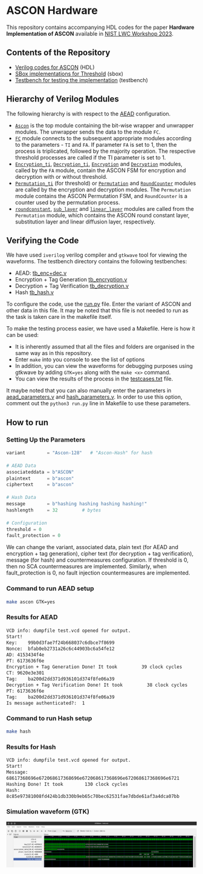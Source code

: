 # ASCON Hardware
This repository contains accompanying HDL codes for the paper **Hardware Implementation of ASCON** available in [NIST LWC Workshop 2023](https://csrc.nist.gov/csrc/media/Events/2023/lightweight-cryptography-workshop-2023/documents/accepted-papers/07-hardware-implementation-of-ascon.pdf).

## Contents of the Repository
- [Verilog codes for ASCON](https://github.com/aneeshkandi14/ascon-hw-public/tree/main/hdl) (HDL)
- [SBox implementations for Threshold](https://github.com/aneeshkandi14/ascon-hw-public/tree/main/ascon_sbox_ti) (sbox)
- [Testbench for testing the implementation](https://github.com/aneeshkandi14/ascon-hw-public/tree/main/testbench) (testbench)

## Hierarchy of Verilog Modules
The following hierarchy is with respect to the [AEAD](https://github.com/aneeshkandi14/ascon-hw-public/tree/main/hdl/encryption%2Bdecryption) configuration.
- [`Ascon`](https://github.com/aneeshkandi14/ascon-hw-public/blob/main/hdl/encryption%2Bdecryption/ascon.v) is the top module containing the bit-wise wrapper and unwrapper modules. The unwrapper sends the data to the module `FC`.
- [`FC`](https://github.com/aneeshkandi14/ascon-hw-public/blob/main/hdl/encryption%2Bdecryption/fault_countermeasure.v) module connects to the subsequent appropriate modules according to the parameters - `TI` and `FA`. If parameter `FA` is set to 1, then the process is triplicated, followed by the majority operation. The respective threshold processes are called if the TI parameter is set to 1.
- [`Encryption_ti`](https://github.com/aneeshkandi14/ascon-hw-public/blob/main/hdl/encryption%2Bdecryption/ascon_encryption_ti.v), [`Decryption_ti`](https://github.com/aneeshkandi14/ascon-hw-public/blob/main/hdl/encryption%2Bdecryption/ascon_decryption_ti.v), [`Encryption`](https://github.com/aneeshkandi14/ascon-hw-public/blob/main/hdl/encryption%2Bdecryption/ascon_encryption.v) and [`Decryption`](https://github.com/aneeshkandi14/ascon-hw-public/blob/main/hdl/encryption%2Bdecryption/ascon_decryption.v) modules, called by the `FA` module, contain the ASCON FSM for encryption and decryption with or without threshold.
- [`Permutation_ti`](https://github.com/aneeshkandi14/ascon-hw-public/blob/main/hdl/permutation/ascon_permutation_ti.v) (for threshold) or [`Permutation`](https://github.com/aneeshkandi14/ascon-hw-public/blob/main/hdl/permutation/ascon_permutation.v) and [`RoundCounter`](https://github.com/aneeshkandi14/ascon-hw-public/blob/main/hdl/roundcounter.v) modules are called by the encryption and decryption modules. The `Permutation` module contains the ASCON Permutation FSM, and `RoundCounter` is a counter used by the permutation process.
- [`roundconstant`](https://github.com/aneeshkandi14/ascon-hw-public/blob/main/hdl/permutation/roundconstant.v), [`sub_layer`](https://github.com/aneeshkandi14/ascon-hw-public/blob/main/hdl/permutation/substitution_layer.v) and [`linear_layer`](https://github.com/aneeshkandi14/ascon-hw-public/blob/main/hdl/permutation/linear_layer.v) modules are called from the `Permutation` module, which contains the ASCON round constant layer, substitution layer and linear diffusion layer, respectively.

 ## Verifying the Code
We have used `iverilog` verilog compiler and `gtkwave` tool for viewing the waveforms. The testbench directory contains the following testbenches:
- AEAD: [tb_enc+dec.v](https://github.com/aneeshkandi14/ascon-hw-public/blob/main/testbench/tb_enc%2Bdec.v)
- Encryption + Tag Generation [tb_encryption.v](https://github.com/aneeshkandi14/ascon-hw-public/blob/main/testbench/tb_encryption.v)
- Decryption + Tag Verification [tb_decryption.v](https://github.com/aneeshkandi14/ascon-hw-public/blob/main/testbench/tb_decryption.v)
- Hash [tb_hash.v](https://github.com/aneeshkandi14/ascon-hw-public/blob/main/testbench/tb_hash.v)

To configure the code, use the [run.py](https://github.com/aneeshkandi14/ascon-hw-public/blob/main/run.py) file. Enter the variant of ASCON and other data in this file. It may be noted that this file is not needed to run as the task is taken care in the makefile itself.

To make the testing process easier, we have used a Makefile. Here is how it can be used:
- It is inherently assumed that all the files and folders are organised in the same way as in this repository.
- Enter `make` into you console to see the list of options
- In addition, you can view the waveforms for debugging purposes using gtkwave by adding `GTK=yes` along with the `make <x>` command.
- You can view the results of the process in the [testcases.txt](https://github.com/aneeshkandi14/ascon-hw-public/blob/main/testbench/testcases.txt) file.

It maybe noted that you can also manually enter the parameters in [aead_parameters.v](https://github.com/aneeshkandi14/ascon-hw-public/blob/main/testbench/aead_parameters.v) and [hash_parameters.v](https://github.com/aneeshkandi14/ascon-hw-public/blob/main/testbench/hash_parameters.v). In order to use this option, comment out the `python3 run.py` line in Makefile to use these parameters.

## How to run
<!-- Here is an example on how to configure the files and verify the code-->
### Setting Up the Parameters
```python
variant        = "Ascon-128"   # "Ascon-Hash" for hash

# AEAD Data
associateddata = b"ASCON"
plaintext      = b"ascon"
ciphertext     = b"ascon"

# Hash Data
message        = b"hashing hashing hashing hashing!"
hashlength     = 32         # bytes

# Configuration
threshold = 0
fault_protection = 0
```
We can change the variant, associated data, plain text (for AEAD and encryption + tag generation), cipher text (for decryption + tag verification), message (for hash) and countermeasures configuration. If threshold is 0, then no SCA countermeasures are implemented. Similarly, when fault_protection is 0, no fault injection countermeasures are implemented.

### Command to run AEAD setup
```bash
make ascon GTK=yes
``` 

### Results for AEAD
```
VCD info: dumpfile test.vcd opened for output.
Start!
Key:	99b0d3fae7f24b668037c6dbce7f8699
Nonce:	bfab0eb2731a26c6c44903bc6a54fe12
AD:	4153434f4e
PT:	6173636f6e
Encryption + Tag Generation Done! It took         39 clock cycles
CT:	9620e3e301
Tag:	ba200d2dd371d936101d374f8fe06a39
Decryption + Tag Verification Done! It took         38 clock cycles
PT:	6173636f6e
Tag:	ba200d2dd371d936101d374f8fe06a39
Is message authenticated?:	1
```

### Command to run Hash setup
```bash
make hash
``` 

### Results for Hash
```
VCD info: dumpfile test.vcd opened for output.
Start!
Message:	68617368696e672068617368696e672068617368696e672068617368696e6721
Hashing Done! It took        130 clock cycles
Hash:	8c85e97381008fd424b1db330b9eb65c70bec62531fae7dbde61af3a4dca07bb
```

### Simulation waveform (GTK)
<img src="pictures/gtk.png" alt="Waveforms Image" width = "1500"/>
